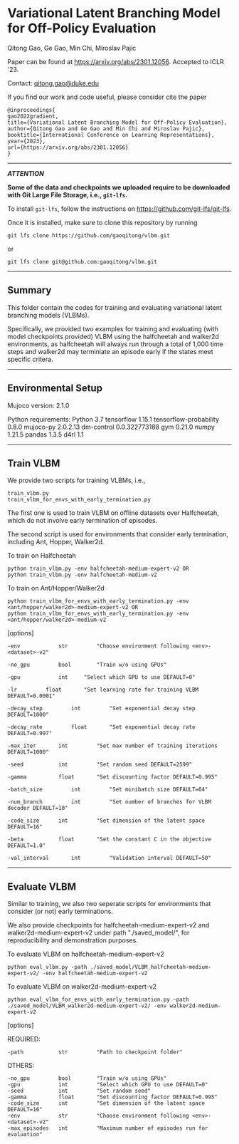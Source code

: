# Variational Latent Branching Model for Off-Policy Evaluation 

Qitong Gao, Ge Gao, Min Chi, Miroslav Pajic

Paper can be found at https://arxiv.org/abs/2301.12056. Accepted to ICLR '23. 

Contact: qitong.gao@duke.edu

If you find our work and code useful, please consider cite the paper
```
@inproceedings{
gao2022gradient,
title={Variational Latent Branching Model for Off-Policy Evaluation},
author={Qitong Gao and Ge Gao and Min Chi and Miroslav Pajic},
booktitle={International Conference on Learning Representations},
year={2023},
url={https://arxiv.org/abs/2301.12056}
}
```

----------------------------------------------------------------------------------------

***ATTENTION***

**Some of the data and checkpoints we uploaded require to be downloaded with Git Large File Storage, i.e., `git-lfs`.**

To install `git-lfs`, follow the instructions on https://github.com/git-lfs/git-lfs.

Once it is installed, make sure to clone this repository by running

`git lfs clone https://github.com/gaoqitong/vlbm.git`

or

`git lfs clone git@github.com:gaoqitong/vlbm.git`


----------------------------------------------------------------------------------------
## Summary

This folder contain the codes for training and evaluating variational latent branching models (VLBMs). 

Specifically, we provided two examples for training and evaluating (with model checkpoints provided) VLBM 
using the halfcheetah and walker2d environments, as halfcheetah will always run through a total of 1,000 
time steps and walker2d may terminiate an episode early if the states meet specific critera.


***************************
## Environmental Setup


Mujoco version: 2.1.0

Python requirements:
	Python 3.7
	tensorflow 1.15.1
	tensorflow-probability 0.8.0
	mujoco-py 2.0.2.13
	dm-control 0.0.322773188
	gym 0.21.0
	numpy 1.21.5
	pandas 1.3.5
	d4rl 1.1

***************************

## Train VLBM

We provide two scripts for training VLBMs, i.e.,

	train_vlbm.py
	train_vlbm_for_envs_with_early_termination.py

The first one is used to train VLBM on offline datasets over Halfcheetah,
which do not involve early termination of episodes.

The second script is used for environments that consider early termination,
including Ant, Hopper, Walker2d.

To train on Halfcheetah

	python train_vlbm.py -env halfcheetah-medium-expert-v2 OR
	python train_vlbm.py -env halfcheetah-medium-v2

To train on Ant/Hopper/Walker2d
	
	python train_vlbm_for_envs_with_early_termination.py -env <ant/hopper/walker2d>-medium-expert-v2 OR
	python train_vlbm_for_envs_with_early_termination.py -env <ant/hopper/walker2d>-medium-v2

[options]

	-env 			str 		"Choose environment following <env>-<dataset>-v2"

	-no_gpu			bool		"Train w/o using GPUs"

	-gpu			int		"Select which GPU to use DEFAULT=0"

	-lr	   		float 		"Set learning rate for training VLBM DEFAULT=0.0001"

	-decay_step 		int 		"Set exponential decay step DEFAULT=1000"

	-decay_rate 		float 		"Set exponential decay rate DEFAULT=0.997"

	-max_iter 		int 		"Set max number of training iterations DEFAULT=1000"

	-seed 			int 		"Set random seed DEFAULT=2599"

	-gamma 			float 		"Set discounting factor DEFAULT=0.995"

	-batch_size 		int 		"Set minibatch size DEFAULT=64"

	-num_branch 		int 		"Set number of branches for VLBM decoder DEFAULT=10"

	-code_size 		int 		"Set dimension of the latent space DEFAULT=16"

	-beta 			float 		"Set the constant C in the objective DEFAULT=1.0"

	-val_interval 		int 		"Validation interval DEFAULT=50"



***************************
## Evaluate VLBM

Similar to training, we also two seperate scripts for environments that consider (or not) 
early terminations.

We also provide checkpoints for halfcheetah-medium-expert-v2 and walker2d-medium-expert-v2
under path "./saved_model/", for reproducibility and demonstration purposes. 


To evaluate VLBM on halfcheetah-medium-expert-v2

	python eval_vlbm.py -path ./saved_model/VLBM_halfcheetah-medium-expert-v2/ -env halfcheetah-medium-expert-v2

To evaluate VLBM on walker2d-medium-expert-v2

	python eval_vlbm_for_envs_with_early_termination.py -path ./saved_model/VLBM_walker2d-medium-expert-v2/ -env walker2d-medium-expert-v2

[options]

REQUIRED:

	-path 			str 		"Path to checkpoint folder"

OTHERS:

	-no_gpu			bool 		"Train w/o using GPUs"
	-gpu 			int 		"Select which GPU to use DEFAULT=0"
	-seed 			int 		"Set random seed"
	-gamma 			float 		"Set discounting factor DEFAULT=0.995"
	-code_size 		int 		"Set dimension of the latent space DEFAULT=16"
	-env 			str 		"Choose environment following <env>-<dataset>-v2"
	-max_episodes 	int 		"Maximum number of episodes run for evaluation"















